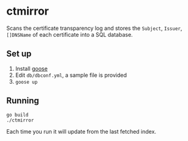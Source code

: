 ctmirror
========

Scans the certificate transparency log and stores the `Subject`, `Issuer`, `[]DNSName` of each certificate into a SQL database.

## Set up ##

1. Install [goose](https://bitbucket.org/liamstask/goose/)
3. Edit `db/dbconf.yml`, a sample file is provided
2. `goose up`

## Running ##

    go build
    ./ctmirror

Each time you run it will update from the last fetched index.
